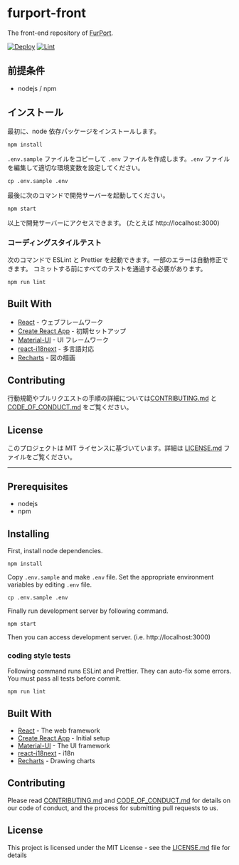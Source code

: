 # furport-front

The front-end repository of [FurPort](https://www.furport.tk/).

[![Deploy](https://github.com/lapi-hotel-group/furport-front/workflows/Deploy/badge.svg)](https://github.com/lapi-hotel-group/furport-front/actions?query=workflow%3ADeploy)
[![Lint](https://github.com/lapi-hotel-group/furport-front/workflows/Lint/badge.svg)](https://github.com/lapi-hotel-group/furport-front/actions?query=workflow%3ALint)

## 前提条件

- nodejs / npm

## インストール

最初に、node 依存パッケージをインストールします。

```
npm install
```

`.env.sample` ファイルをコピーして `.env` ファイルを作成します。`.env` ファイルを編集して適切な環境変数を設定してください。

```
cp .env.sample .env
```

最後に次のコマンドで開発サーバーを起動してください。

```
npm start
```

以上で開発サーバーにアクセスできます。 (たとえば http://localhost:3000)

### コーディングスタイルテスト

次のコマンドで ESLint と Prettier を起動できます。一部のエラーは自動修正できます。
コミットする前にすべてのテストを通過する必要があります。

```
npm run lint
```

## Built With

- [React](https://reactjs.org/) - ウェブフレームワーク
- [Create React App](https://create-react-app.dev/) - 初期セットアップ
- [Material-UI](https://material-ui.com/) - UI フレームワーク
- [react-i18next](https://react.i18next.com/) - 多言語対応
- [Recharts](https://recharts.org/) - 図の描画

## Contributing

行動規範やプルリクエストの手順の詳細については[CONTRIBUTING.md](CONTRIBUTING.md) と [CODE_OF_CONDUCT.md](CODE_OF_CONDUCT.md) をご覧ください。

## License

このプロジェクトは MIT ライセンスに基づいています。詳細は [LICENSE.md](LICENSE.md) ファイルをご覧ください。

---

## Prerequisites

- nodejs
- npm

## Installing

First, install node dependencies.

```
npm install
```

Copy `.env.sample` and make `.env` file. Set the appropriate environment variables by editing `.env` file.

```
cp .env.sample .env
```

Finally run development server by following command.

```
npm start
```

Then you can access development server. (i.e. http://localhost:3000)

### coding style tests

Following command runs ESLint and Prettier. They can auto-fix some errors.
You must pass all tests before commit.

```
npm run lint
```

## Built With

- [React](https://reactjs.org/) - The web framework
- [Create React App](https://create-react-app.dev/) - Initial setup
- [Material-UI](https://material-ui.com/) - The UI framework
- [react-i18next](https://react.i18next.com/) - i18n
- [Recharts](https://recharts.org/) - Drawing charts

## Contributing

Please read [CONTRIBUTING.md](CONTRIBUTING.md) and [CODE_OF_CONDUCT.md](CODE_OF_CONDUCT.md) for details on our code of conduct, and the process for submitting pull requests to us.

## License

This project is licensed under the MIT License - see the [LICENSE.md](LICENSE.md) file for details
